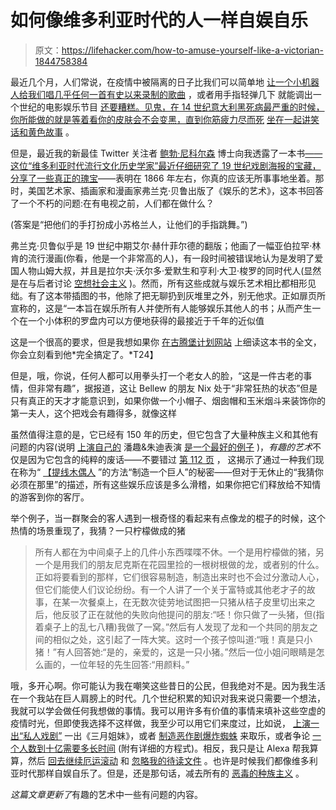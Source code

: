 # 如何像维多利亚时代的人一样自娱自乐

> 原文：<https://lifehacker.com/how-to-amuse-yourself-like-a-victorian-1844758384>

最近几个月，人们常说，在疫情中被隔离的日子比我们可以简单地 [让一个小机器人给我们唱几乎任何一首有史以来录制的歌曲](https://lifehacker.com/how-to-block-a-song-you-hate-on-alexa-1844484077#:~:text=%20How%20to%20Block%20a%20Song%20You%20Hate,open%20a%20menu%20of%20different%20functions.%20More%20) ，或者用手指轻弹几下 就能调出一个世纪的电影娱乐节目 [还要糟糕。见鬼，在 14 世纪意大利黑死病最严重的时候，你所能做的就是等着看你的皮肤会不会变黑，直到你筋疲力尽而死](https://lifehacker.com/whats-coming-to-netflix-in-august-2020-1844467717) [坐在一起讲笑话和黄色故事](https://en.wikipedia.org/wiki/The_Decameron) 。



但是，最近我的新最佳 Twitter 关注者 [鲍勃·尼科尔森](https://twitter.com/DigiVictorian) 博士向我透露了一本书[——这位“维多利亚时代流行文化历史学家”最近仔细研究了 19 世纪戏剧海报的宝藏，](https://twitter.com/DigiVictorian/status/1295382096920420352) [分享了一些真正的瑰宝](https://lifehacker.com/decorate-with-these-non-racist-posters-from-19th-cent-1844563353)——表明在 1866 年左右，你真的应该无所事事地坐着。那时，美国艺术家、插画家和漫画家弗兰克·贝鲁出版了《娱乐的艺术》，这本书回答了一个不朽的问题:在有电视之前，人们都在做什么？

(答案是“把他们的手打扮成小苏格兰人，让他们的手指跳舞。”)

弗兰克·贝鲁似乎是 19 世纪中期艾尔·赫什菲尔德的翻版；他画了一幅亚伯拉罕·林肯的流行漫画(你看，他是一个非常高的人)，有一段时间被错误地认为是发明了爱国人物山姆大叔，并且是拉尔夫·沃尔多·爱默生和亨利·大卫·梭罗的同时代人(显然是在与后者讨论 [空想社会主义](https://en.wikipedia.org/wiki/Fourierism) )。然而，所有这些成就与娱乐艺术相比都相形见绌。有了这本带插图的书，他除了把无聊扔到灰堆里之外，别无他求。正如扉页所宣称的，这是“一本旨在娱乐所有人并使所有人能够娱乐其他人的书；从而产生一个在一个小体积的罗盘内可以方便地获得的最接近于千年的近似值

这是一个很高的要求，但是我想如果你 [在古腾堡计划网站](https://www.gutenberg.org/files/40309/40309-h/40309-h.htm) 上细读这本书的全文，你会立刻看到他*完全搞定了。*T24】

但是，哦，你说，任何人都可以用拳头打一个老女人的脸，“这是一件古老的事情，但非常有趣”，据报道，这让 Bellew 的朋友 Nix 处于“非常狂热的状态”但是只有真正的天才才能意识到，如果你做一个小帽子、烟囱帽和玉米烟斗来装饰你的第一夫人，这个把戏会有趣得多，就像这样

虽然值得注意的是，它已经有 150 年的历史，但它包含了大量种族主义和其他有问题的内容(说明 [上演自己的](https://www.gutenberg.org/files/40309/40309-h/40309-h.htm#Page_38) 潘趣&朱迪表演 [是一个最好的例子](https://en.wikipedia.org/wiki/Punch_and_Judy) )，*有趣的艺术*不仅是因为它包含的纯粹的废话——不要错过 [第 112 页](https://www.gutenberg.org/files/40309/40309-h/40309-h.htm#Page_112) ， 这揭示了通过一种我们现在称为“ [【提线木偶人](https://www.youtube.com/watch?v=E7qmBSMDoio) ”的方法“制造一个巨人”的秘密——但对于无休止的“我猜你必须在那里”的描述，所有这些娱乐应该是多么滑稽，如果你把它们释放给不知情的游客到你的客厅。

举个例子，当一群聚会的客人遇到一根奇怪的看起来有点像龙的棍子的时候，这个热情的场景重现了，我猜？一只柠檬做成的猪

> 所有人都在为中间桌子上的几件小东西喋喋不休。一个是用柠檬做的猪，另一个是用我们的朋友尼克斯在花园里捡的一根树根做的龙，或者别的什么。正如将要看到的那样，它们很容易制造，制造出来时也不会过分激动人心，但它们能使人们议论纷纷。有一个人讲了一个关于富特或其他老才子的故事，在某一次餐桌上，在无数次徒劳地试图把一只猪从桔子皮里切出来之后，他反驳了正在就他的失败向他提问的朋友:“呸！你只做了一头猪，但(指着桌子上的乱七八糟)我做了一窝。”然后有人发现了龙和一个共同的朋友之间的相似之处，这引起了一阵大笑。这时一个孩子惊叫道:“哦！真是只小猪！”有人回答她:“是的，亲爱的，这是一只小猪。”然后一位小姐问眼睛是怎么画的，一位年轻的先生回答:“用颜料。”

哦，多开心啊。你可能认为我在嘲笑这些昔日的公民，但我绝对不是。因为我生活在一个我站在巨人肩膀上的时代。几个世纪积累的知识对我来说只需要一个想法，我就可以学会做任何我想做的事情。我可以用许多有价值的事情来填补这些空虚的疫情时光，但即使我选择不这样做，我至少可以用它们来度过，比如说， [上演一出“私人戏剧”](https://www.gutenberg.org/files/40309/40309-h/40309-h.htm#Page_80) 一出《三月姐妹》，或者 [制造恶作剧爆炸蜘蛛](https://www.gutenberg.org/files/40309/40309-h/40309-h.htm#Page_254) 来取乐，或者争论 [一个人数到十亿需要多长时间](https://www.gutenberg.org/files/40309/40309-h/40309-h.htm#Page_56) (附有详细的方程式)。相反，我只是让 Alexa 帮我算算，然后 [回去继续厄运滚动](https://lifehacker.com/how-to-quit-your-doomscrolling-habit-1844351904) 和 [忽略我的待读文件](https://lifehacker.com/1844652078) 。也许是时候我们都像维多利亚时代那样自娱自乐了。但是，还是那句话，减去所有的 [恶毒的种族主义](https://www.gutenberg.org/files/40309/40309-h/40309-h.htm#Page_279) 。

*这篇文章更新了*有趣的艺术中一些有问题的内容。